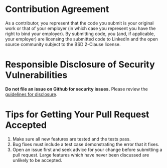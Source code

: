 Contribution Agreement
======================

As a contributor, you represent that the code you submit is your
original work or that of your employer (in which case you represent you
have the right to bind your employer).  By submitting code, you (and, if
applicable, your employer) are licensing the submitted code to LinkedIn
and the open source community subject to the BSD 2-Clause license. 

Responsible Disclosure of Security Vulnerabilities
==================================================

**Do not file an issue on Github for security issues.** Please review
the [guidelines for disclosure][disclosure_guidelines].

Tips for Getting Your Pull Request Accepted
===========================================

1. Make sure all new features are tested and the tests pass.
2. Bug fixes must include a test case demonstrating the error that it fixes.
3. Open an issue first and seek advice for your change before submitting
   a pull request. Large features which have never been discussed are
   unlikely to be accepted.

[disclosure_guidelines]: https://www.linkedin.com/help/linkedin/answer/62924
[disclosure_email]: mailto:security@linkedin.com?subject=Vulnerability%20in%20Github%20TracerBench%20ParseProfile-%20%3Csummary%3E
